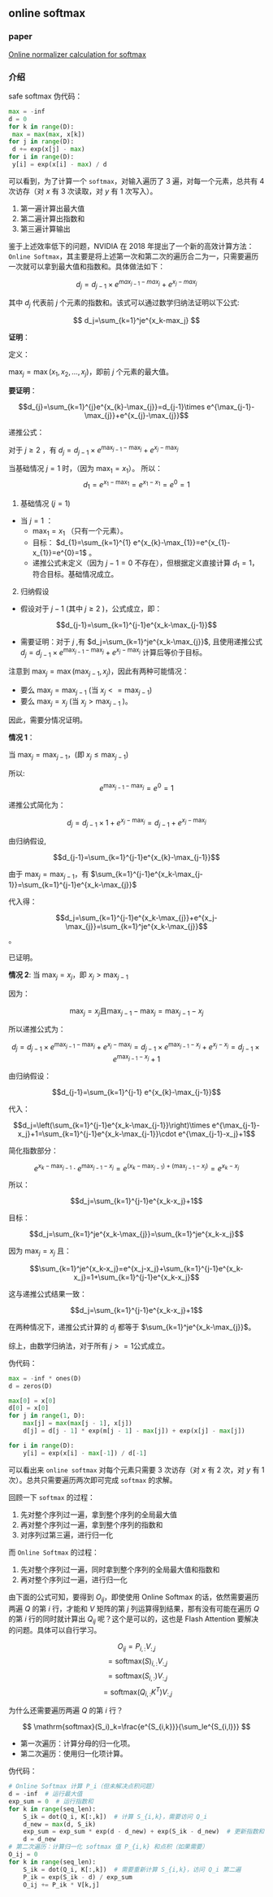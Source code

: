 ## online softmax

### paper

[Online normalizer calculation for softmax](https://arxiv.org/pdf/1805.02867)

### 介绍


safe softmax 伪代码：

```python
max = -inf
d = 0
for k in range(D):
 max = max(max, x[k])
for j in range(D):
 d += exp(x[j] - max)
for i in range(D):
 y[i] = exp(x[i] - max) / d
```

可以看到，为了计算一个 `softmax`，对输入遍历了 3 遍，对每一个元素，总共有 4 次访存（对 $x$ 有 3 次读取，对 $y$ 有 1 次写入）。

1. 第一遍计算出最大值
2. 第二遍计算出指数和
3. 第三遍计算输出

鉴于上述效率低下的问题，NVIDIA 在 2018 年提出了一个新的高效计算方法：`Online Softmax`，其主要是将上述第一次和第二次的遍历合二为一，只需要遍历一次就可以拿到最大值和指数和。具体做法如下：

$$
d_j=d_{j-1}\times e^{max_{j-1}-max_j}+e^{x_j-max_j}
$$

其中 $d_j$ 代表前 $j$ 个元素的指数和。该式可以通过数学归纳法证明以下公式:

$$
d_j=\sum_{k=1}^je^{x_k-max_j}
$$

**证明**：

定义：

$\max_{j}=\max(x_{1}, x_{2},\ldots, x_{j})$，即前  $j$  个元素的最大值。

**要证明**：

$$d_{j}=\sum_{k=1}^{j}e^{x_{k}-\max_{j}}=d_{j-1}\times e^{\max_{j-1}-\max_{j}}+e^{x_{j}-\max_{j}}$$

递推公式：

对于 $j \geq 2$ ，有 $d_{j}=d_{j-1} \times e^{\max_{j-1}-\max_{j}}+e^{x_{j}-\max_{j}}$

当基础情况 $j=1$ 时，（因为 $\max_{1}=x_{1}$）。
所以：
$$d_{1}=e^{x_1-\max_1}=e^{x_1-x_1}=e^0=1$$

1. 基础情况 ($j = 1$)
- 当 $j=1$ ：
    - $\max_{1}=x_{1}$ （只有一个元素）。
    - 目标： $d_{1}=\sum_{k=1}^{1} e^{x_{k}-\max_{1}}=e^{x_{1}-x_{1}}=e^{0}=1$ 。
    - 递推公式未定义（因为 $j-1=0$ 不存在），但根据定义直接计算 $d_{1}=1$，符合目标。基础情况成立。
2. 归纳假设
- 假设对于 $j-1$ (其中 $j\geq2$ )，公式成立，即：

$$d_{j-1}=\sum_{k=1}^{j-1}e^{x_k-\max_{j-1}}$$

- 需要证明：对于 $j$ ,有 $d_j=\sum_{k=1}^je^{x_k-\max_{j}}$, 且使用递推公式 $d_j=d_{j-1}\times e^{\max_{j-1}-\max_{j}}+e^{x_j-\max_{j}}$ 计算后等价于目标。

注意到 $\max_{j}=\max(\max_{j-1},x_{j})$，因此有两种可能情况：
- 要么 $\max_{j}=\max_{j-1}$ (当 $x_j <= \max_{j-1}$)
- 要么 $\max_j=x_j$ (当 $x_j > \max_{j-1}$ )。

因此，需要分情况证明。

**情况 1**：

当 $\max_{j}=\max_{j-1}$，(即 $x_{j}\leq\max_{j-1}$)

所以: $$e^{\max_{j-1}-\max_{j}}=e^0=1$$

递推公式简化为：

$$d_j=d_{j-1}\times1+e^{x_{j}-\max_{j}}=d_{j-1}+e^{x_{j}-\max_{j}}$$

由归纳假设,

$$d_{j-1}=\sum_{k=1}^{j-1}e^{x_{k}-\max_{j-1}}$$

由于 $\max_{j}=\max_{j-1}$，有 $\sum_{k=1}^{j-1}e^{x_k-\max_{j-1}}=\sum_{k=1}^{j-1}e^{x_k-\max_{j}}$

代入得：

$$d_j=\sum_{k=1}^{j-1}e^{x_k-\max_{j}}+e^{x_j-\max_{j}}=\sum_{k=1}^je^{x_k-\max_{j}}$$。

已证明。

**情况 2**: 当 $\max_{j}=x_j$，即 $x_j>\max_{j-1}$

因为：

$$\max_{j}=x_j \text{且} \max_{j-1}-\max_{j}=\max_{j-1}-x_{j}$$

所以递推公式为：

$$d_{j} = d_{j-1} \times e^{\max_{j-1}-\max_{j}}+e^{x_{j}-\max_{j}} = d_{j-1} \times e^{\max_{j-1} - x_{j}} + e^{x_{j} - x_{j}}=d_{j-1}\times e^{\max_{j-1} - x_{j}} + 1$$

由归纳假设：

$$d_{j-1}=\sum_{k=1}^{j-1} e^{x_{k}-\max_{j-1}}$$

代入：

$$d_j=\left(\sum_{k=1}^{j-1}e^{x_k-\max_{j-1}}\right)\times e^{\max_{j-1}-x_j}+1=\sum_{k=1}^{j-1}e^{x_k-\max_{j-1}}\cdot e^{\max_{j-1}-x_j}+1$$

简化指数部分：

$$e^{x_k-\max_{j-1}}\cdot e^{\max_{j-1}-x_j}=e^{(x_k-\max_{j-1})+(\max_{j-1}-x_j)}=e^{x_k-x_j}$$

所以：

$$d_j=\sum_{k=1}^{j-1}e^{x_k-x_j}+1$$

目标：

$$d_j=\sum_{k=1}^je^{x_k-\max_{j}}=\sum_{k=1}^je^{x_k-x_j}$$

因为 $\max_{j}=x_j$ 且：

$$\sum_{k=1}^je^{x_k-x_j}=e^{x_j-x_j}+\sum_{k=1}^{j-1}e^{x_k-x_j}=1+\sum_{k=1}^{j-1}e^{x_k-x_j}$$

这与递推公式结果一致：

$$d_j=\sum_{k=1}^{j-1}e^{x_k-x_j}+1$$

在两种情况下，递推公式计算的 $d_j$ 都等于 $\sum_{k=1}^je^{x_k-\max_{j}}$。

综上，由数学归纳法，对于所有 $j >= 1$公式成立。

伪代码：

```python
max = -inf * ones(D)
d = zeros(D)

max[0] = x[0]
d[0] = x[0]
for j in range(1, D):
    max[j] = max(max[j - 1], x[j])
    d[j] = d[j - 1] * exp(m[j - 1] - max[j]) + exp(x[j] - max[j])

for i in range(D):
    y[i] = exp(x[i] - max[-1]) / d[-1]
```

可以看出来 `online softmax` 对每个元素只需要 3 次访存（对 $x$ 有 2 次，对 $y$ 有 1 次）。总共只需要遍历两次即可完成 `softmax` 的求解。

回顾一下 `softmax` 的过程：

1. 先对整个序列过一遍，拿到整个序列的全局最大值
2. 再对整个序列过一遍，拿到整个序列的指数和
3. 对序列过第三遍，进行归一化

而 `Online Softmax` 的过程：

1. 先对整个序列过一遍，同时拿到整个序列的全局最大值和指数和
2. 再对整个序列过一遍，进行归一化

由下面的公式可知，要得到 $O_{ij}$，即使使用 Online Softmax 的话，依然需要遍历两遍 $Q$ 的第 $i$ 行，才能和 $V$ 矩阵的第 $j$ 列运算得到结果，那有没有可能在遍历 $Q$ 的第 $i$ 行的同时就计算出 $Q_{ij}$ 呢？这个是可以的，这也是 Flash Attention 要解决的问题。具体可以自行学习。


$$
O_{ij} =P_{i,:}V_{:,j}
$$
$$
=\mathrm{softmax}(S)_{i,:}V_{:,j}
$$
$$
=\mathrm{softmax}(S_{i,:})V_{:,j}
$$
$$
=\mathrm{softmax}(Q_{i,:}K^T)V_{:,j}
$$

为什么还需要遍历两遍 $Q$ 的第 $i$ 行？

$$
\mathrm{softmax}(S_i)_k=\frac{e^{S_{i,k}}}{\sum_le^{S_{i,l}}}
$$

- 第一次遍历：计算分母的归一化项。
- 第二次遍历：使用归一化项计算。

伪代码：
```python
# Online Softmax 计算 P_i（但未解决点积问题）
d = -inf  # 运行最大值
exp_sum = 0  # 运行指数和
for k in range(seq_len):
    S_ik = dot(Q_i, K[:,k])  # 计算 S_{i,k}，需要访问 Q_i
    d_new = max(d, S_ik)
    exp_sum = exp_sum * exp(d - d_new) + exp(S_ik - d_new)  # 更新指数和
    d = d_new
# 第二次遍历：计算归一化 softmax 值 P_{i,k} 和点积（如果需要）
O_ij = 0
for k in range(seq_len):
    S_ik = dot(Q_i, K[:,k])  # 需要重新计算 S_{i,k}，访问 Q_i 第二遍
    P_ik = exp(S_ik - d) / exp_sum
    O_ij += P_ik * V[k,j]
```